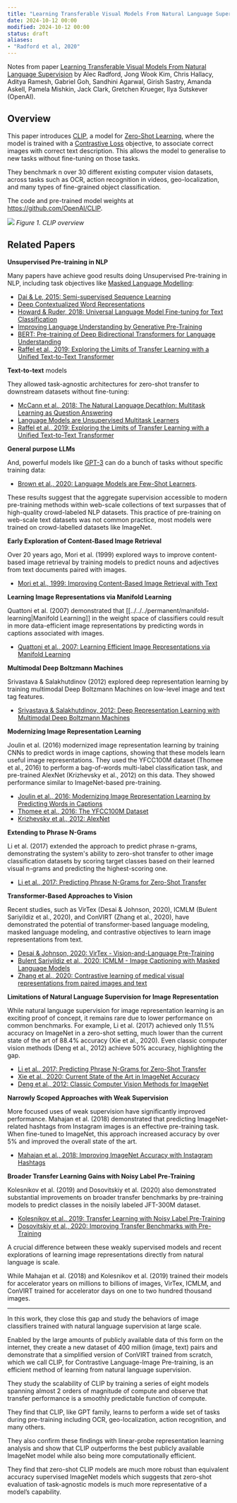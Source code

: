 ```yaml
---
title: "Learning Transferable Visual Models From Natural Language Supervision"
date: 2024-10-12 00:00
modified: 2024-10-12 00:00
status: draft
aliases:
- "Radford et al, 2020"
---
```


Notes from paper [Learning Transferable Visual Models From Natural Language Supervision](https://arxiv.org/abs/2103.00020) by Alec Radford, Jong Wook Kim, Chris Hallacy, Aditya Ramesh, Gabriel Goh, Sandhini Agarwal, Girish Sastry, Amanda Askell, Pamela Mishkin, Jack Clark, Gretchen Krueger, Ilya Sutskever (OpenAI).

## Overview

This paper introduces [CLIP](../permanent/contrastive-language-image-pretraining.md), a model for [Zero-Shot Learning](../permanent/zero-shot-learning.md), where the model is trained with a [Contrastive Loss](../permanent/contrastive-loss.md) objective, to associate correct images with correct text description. This allows the model to generalise to new tasks without fine-tuning on those tasks.

They benchmark n over 30 different existing computer vision datasets, across tasks such as OCR, action recognition in videos, geo-localization, and many types of fine-grained object classification.

The code and pre-trained model weights at https://github.com/OpenAI/CLIP.

![](../../../_media/Learning%20Transferable%20Visual%20Models%20From%20Natural%20Language%20Supervision-fig-1.png)
*Figure 1. CLIP overview*

## Related Papers

**Unsupervised Pre-training in NLP**

Many papers have achieve good results doing Unsupervised Pre-training in NLP, including task objectives like [Masked Language Modelling](../../../permanent/masked-language-modelling.md):

* [Dai & Le, 2015: Semi-supervised Sequence Learning](papers/dai-le-2015-semi-supervised-sequence-learning.md)
* [Deep Contextualized Word Representations](../../../reference/deep-contextualized-word-representations.md)
* [Howard & Ruder, 2018: Universal Language Model Fine-tuning for Text Classification](reference/howard-ruder-2018-universal-language-model-fine-tuning-for-text-classification.md)
* [Improving Language Understanding by Generative Pre-Training](../../../reference/rimproving-language-understanding-by-generative-pre-training.md)
* [BERT: Pre-training of Deep Bidirectional Transformers for Language Understanding](../../../reference/bert-pre-training-of-deep-bidirectional-transformers-for-language-understanding.md)
* [Raffel et al., 2019: Exploring the Limits of Transfer Learning with a Unified Text-to-Text Transformer](reference/raffel-et-al-2019-exploring-the-limits-of-transfer-learning-with-a-unified-text-to-text-transformer.md)

**Text-to-text** models

They allowed task-agnostic architectures for zero-shot transfer to downstream datasets without fine-tuning:

* [McCann et al., 2018: The Natural Language Decathlon: Multitask Learning as Question Answering](reference/mccann-et-al-2018-the-natural-language-decathlon-multitask-learning-as-question-answering.md)
* [Language Models are Unsupervised Multitask Learners](../../../reference/language-models-are-unsupervised-multitask-learners.md)
* [Raffel et al., 2019: Exploring the Limits of Transfer Learning with a Unified Text-to-Text Transformer](reference/raffel-et-al-2019-exploring-the-limits-of-transfer-learning-with-a-unified-text-to-text-transformer.md)

**General purpose LLMs**

And, powerful models like [GPT-3](../permanent/gpt-3.md) can do a bunch of tasks without specific training data:

* [Brown et al., 2020: Language Models are Few-Shot Learners](../permanent/brown-et-al-2020-language-models-are-few-shot-learners.md).

These results suggest that the aggregate supervision accessible to modern pre-training methods within web-scale collections of text surpasses that of high-quality crowd-labeled NLP datasets. This practice of pre-training on web-scale text datasets was not common practice, most models were trained on crowd-labelled datasets like ImageNet.

**Early Exploration of Content-Based Image Retrieval**

Over 20 years ago, Mori et al. (1999) explored ways to improve content-based image retrieval by training models to predict nouns and adjectives from text documents paired with images.

* [Mori et al., 1999: Improving Content-Based Image Retrieval with Text](reference/mori-et-al-1999-improving-content-based-image-retrieval-with-text.md)

**Learning Image Representations via Manifold Learning**

Quattoni et al. (2007) demonstrated that [[../../../permanent/manifold-learning|Manifold Learning]] in the weight space of classifiers could result in more data-efficient image representations by predicting words in captions associated with images.

* [Quattoni et al., 2007: Learning Efficient Image Representations via Manifold Learning](reference/quattoni-et-al-2007-learning-efficient-image-representations-via-manifold-learning.md)

**Multimodal Deep Boltzmann Machines**

Srivastava & Salakhutdinov (2012) explored deep representation learning by training multimodal Deep Boltzmann Machines on low-level image and text tag features.

* [Srivastava & Salakhutdinov, 2012: Deep Representation Learning with Multimodal Deep Boltzmann Machines](reference/srivastava-salakhutdinov-2012-deep-representation-learning-with-multimodal-deep-boltzmann-machines.md)

**Modernizing Image Representation Learning**

Joulin et al. (2016) modernized image representation learning by training CNNs to predict words in image captions, showing that these models learn useful image representations. They used the YFCC100M dataset (Thomee et al., 2016) to perform a bag-of-words multi-label classification task, and pre-trained AlexNet (Krizhevsky et al., 2012) on this data. They showed performance similar to ImageNet-based pre-training.

* [Joulin et al., 2016: Modernizing Image Representation Learning by Predicting Words in Captions](reference/joulin-et-al-2016-modernizing-image-representation-learning-by-predicting-words-in-captions.md)
* [Thomee et al., 2016: The YFCC100M Dataset](reference/thomee-et-al-2016-the-yfcc100m-dataset.md)
* [Krizhevsky et al., 2012: AlexNet](reference/krizhevsky-et-al-2012-alexnet.md)

**Extending to Phrase N-Grams**

Li et al. (2017) extended the approach to predict phrase n-grams, demonstrating the system's ability to zero-shot transfer to other image classification datasets by scoring target classes based on their learned visual n-grams and predicting the highest-scoring one.

* [Li et al., 2017: Predicting Phrase N-Grams for Zero-Shot Transfer](reference/li-et-al-2017-predicting-phrase-n-grams-for-zero-shot-transfer.md)

**Transformer-Based Approaches to Vision**

Recent studies, such as VirTex (Desai & Johnson, 2020), ICMLM (Bulent Sariyildiz et al., 2020), and ConVIRT (Zhang et al., 2020), have demonstrated the potential of transformer-based language modeling, masked language modeling, and contrastive objectives to learn image representations from text.

* [Desai & Johnson, 2020: VirTex - Vision-and-Language Pre-Training](reference/desai-johnson-2020-virtex-vision-and-language-pre-training.md)
* [Bulent Sariyildiz et al., 2020: ICMLM - Image Captioning with Masked Language Models](reference/bulent-sariyildiz-et-al-2020-icmlm-image-captioning-with-masked-language-models.md)
* [Zhang et al., 2020: Contrastive learning of medical visual representations from paired images and text](reference/zhang-et-al-2020-convirt-contrastive-learning-for-image-representation.md)

**Limitations of Natural Language Supervision for Image Representation**

While natural language supervision for image representation learning is an exciting proof of concept, it remains rare due to lower performance on common benchmarks. For example, Li et al. (2017) achieved only 11.5% accuracy on ImageNet in a zero-shot setting, much lower than the current state of the art of 88.4% accuracy (Xie et al., 2020). Even classic computer vision methods (Deng et al., 2012) achieve 50% accuracy, highlighting the gap.

* [Li et al., 2017: Predicting Phrase N-Grams for Zero-Shot Transfer](reference/li-et-al-2017-predicting-phrase-n-grams-for-zero-shot-transfer.md)
* [Xie et al., 2020: Current State of the Art in ImageNet Accuracy](reference/xie-et-al-2020-current-state-of-the-art-in-imagenet-accuracy.md)
* [Deng et al., 2012: Classic Computer Vision Methods for ImageNet](reference/deng-et-al-2012-classic-computer-vision-methods-for-imagenet.md)

**Narrowly Scoped Approaches with Weak Supervision**

More focused uses of weak supervision have significantly improved performance. Mahajan et al. (2018) demonstrated that predicting ImageNet-related hashtags from Instagram images is an effective pre-training task. When fine-tuned to ImageNet, this approach increased accuracy by over 5% and improved the overall state of the art.

* [Mahajan et al., 2018: Improving ImageNet Accuracy with Instagram Hashtags](reference/mahajan-et-al-2018-improving-imagenet-accuracy-with-instagram-hashtags.md)

**Broader Transfer Learning Gains with Noisy Label Pre-Training**

Kolesnikov et al. (2019) and Dosovitskiy et al. (2020) also demonstrated substantial improvements on broader transfer benchmarks by pre-training models to predict classes in the noisily labeled JFT-300M dataset.

* [Kolesnikov et al., 2019: Transfer Learning with Noisy Label Pre-Training](reference/kolesnikov-et-al-2019-transfer-learning-with-noisy-label-pre-training.md)
* [Dosovitskiy et al., 2020: Improving Transfer Benchmarks with Pre-Training](reference/dosovitskiy-et-al-2020-improving-transfer-benchmarks-with-pre-training.md)

A crucial difference between these weakly supervised models and recent explorations of learning image representations directly from natural language is scale.

While Mahajan et al. (2018) and Kolesnikov et al. (2019) trained their models for accelerator years on millions to billions of images, VirTex,
ICMLM, and ConVIRT trained for accelerator days on one to two hundred thousand images.

---

In this work, they close this gap and study the behaviors of image classifiers trained with natural language supervision at large scale.

Enabled by the large amounts of publicly available data of this form on the internet, they create a new dataset of 400 million (image, text) pairs and demonstrate that a simplified version of ConVIRT trained from scratch, which we call CLIP, for Contrastive Language-Image Pre-training, is an efficient method of learning from natural language supervision.

They study the scalability of CLIP by training a series of eight models spanning almost 2 orders of magnitude of compute and observe that transfer performance is a smoothly predictable function of compute.

They find that CLIP, like GPT family, learns to perform a wide set of tasks during pre-training including OCR, geo-localization, action recognition, and many others.

They also confirm these findings with linear-probe representation learning analysis and show that CLIP outperforms the best publicly available ImageNet model while also being more computationally efficient.

They find that zero-shot CLIP models are much more robust than equivalent accuracy supervised ImageNet models which suggests that zero-shot evaluation of task-agnostic models is much more representative of a model’s capability.

